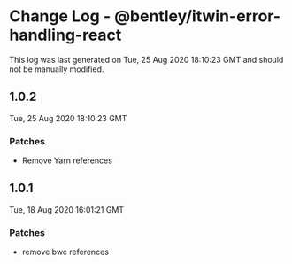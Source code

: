 # Change Log - @bentley/itwin-error-handling-react

This log was last generated on Tue, 25 Aug 2020 18:10:23 GMT and should not be manually modified.

## 1.0.2
Tue, 25 Aug 2020 18:10:23 GMT

### Patches

- Remove Yarn references

## 1.0.1
Tue, 18 Aug 2020 16:01:21 GMT

### Patches

- remove bwc references

